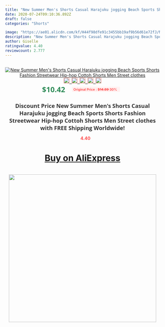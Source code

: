 ```yaml
---
title: "New Summer Men's Shorts Casual Harajuku jogging Beach Sports Shorts Fashion Streetwear  Hip-hop Cottoh Shorts Men Street clothes"
date: 2020-07-24T09:10:36.892Z
draft: false
categories: "Shorts"

image: "https://ae01.alicdn.com/kf/H44f98dfe91c3455bb19af9b56d61e72fJ/New-Summer-Men-s-Shorts-Casual-Harajuku-jogging-Beach-Sports-Shorts-Fashion-Streetwear-Hip-hop-Cottoh.png_220x220.png"
description: "New Summer Men's Shorts Casual Harajuku jogging Beach Sports Shorts Fashion Streetwear  Hip-hop Cottoh Shorts Men Street clothes"
author: Giselle
ratingvalue: 4.40
reviewcount: 2.777
---
```

<br>
<div style="text-align: center;">
<a href="https://s.click.aliexpress.com/e/_AYc9WN" target="_blank" rel="nofollow noopener noreferrer"><img alt="New Summer Men's Shorts Casual Harajuku jogging Beach Sports Shorts Fashion Streetwear  Hip-hop Cottoh Shorts Men Street clothes" class="magnifier-image" src="https://ae01.alicdn.com/kf/H44f98dfe91c3455bb19af9b56d61e72fJ/New-Summer-Men-s-Shorts-Casual-Harajuku-jogging-Beach-Sports-Shorts-Fashion-Streetwear-Hip-hop-Cottoh.png_220x220.png_640x640.jpg">
<br>
<img style="border:1px solid salmon" src="https://ae01.alicdn.com/kf/H44f98dfe91c3455bb19af9b56d61e72fJ/New-Summer-Men-s-Shorts-Casual-Harajuku-jogging-Beach-Sports-Shorts-Fashion-Streetwear-Hip-hop-Cottoh.png_120x120.jpg">&nbsp;&nbsp;<img style="border:1px solid salmon" src="https://ae01.alicdn.com/kf/H989b10e6851c43c6b77abe487a84757bR/New-Summer-Men-s-Shorts-Casual-Harajuku-jogging-Beach-Sports-Shorts-Fashion-Streetwear-Hip-hop-Cottoh.jpg_120x120.jpg">&nbsp;&nbsp;<img style="border:1px solid salmon" src="https://ae01.alicdn.com/kf/H4e3c19a9c045421b98df9f5a3a6a1b83g/New-Summer-Men-s-Shorts-Casual-Harajuku-jogging-Beach-Sports-Shorts-Fashion-Streetwear-Hip-hop-Cottoh.jpg_120x120.jpg">&nbsp;&nbsp;<img style="border:1px solid salmon" src="https://ae01.alicdn.com/kf/Hd21f5584bec44eaaadd28386d419746bU/New-Summer-Men-s-Shorts-Casual-Harajuku-jogging-Beach-Sports-Shorts-Fashion-Streetwear-Hip-hop-Cottoh.jpg_120x120.jpg">&nbsp;&nbsp;<img style="border:1px solid salmon" src="https://ae01.alicdn.com/kf/Hcaa936ff306b4155a63372a40938c4aeI/New-Summer-Men-s-Shorts-Casual-Harajuku-jogging-Beach-Sports-Shorts-Fashion-Streetwear-Hip-hop-Cottoh.jpg_120x120.jpg"></a></div><br0>
<div style="text-align: center;"><span style="background-color: white; border: 0px; box-sizing: border-box; color: seagreen; display: inline-block; font-family: &quot;open sans&quot; , &quot;arial&quot; , &quot;helvetica&quot; , sans-serif , &quot;heiti&quot;; font-size: 24px; font-stretch: inherit; font-weight: 700; line-height: inherit; margin: 0px 10px 0px 0px; padding: 0px; vertical-align: middle;">$10.42 </span>
<span style="background: rgb(255 , 241 , 241); border-radius: 3px; border: 0px; box-sizing: border-box; color: #ff4747; display: inline-block; font-family: inherit; font-size: 12px; font-stretch: inherit; font-style: inherit; font-variant: inherit; font-weight: 600; line-height: inherit; margin: 0px; padding: 2px 5px; transform: scale(0.9); vertical-align: middle;">Original Price : <b style="text-decoration: line-through;">$14.89 </b> 30%&nbsp;&nbsp;</span></div>
<h1 style="color: #333333; display: inline-block; font-family: &quot;open sans&quot; , &quot;arial&quot; , &quot;helvetica&quot; , sans-serif , &quot;heiti&quot;; font-size: 18px; font-stretch: inherit; font-weight: 700; text-align: center;">Discount Price New Summer Men's Shorts Casual Harajuku jogging Beach Sports Shorts Fashion Streetwear  Hip-hop Cottoh Shorts Men Street clothes with FREE Shipping Worldwide!</h1>
<div style="color: #ff4747; text-align: center;">
<img src="https://4.bp.blogspot.com/-M0ZcTcb-5uY/XleCXlxnR4I/AAAAAAAAAEc/OrjgMkXV1oMQFaCRZj5HQwOCBcu3w1FegCPcBGAYYCw/s1600/star.png" style="height: 15px;">&nbsp;<b>4.40</b></div>
<div class="button_cont" align="center"><a class="buynow_a" href="https://s.click.aliexpress.com/e/_AYc9WN" target="_blank" rel="nofollow noopener noreferrer"><H1>Buy on AliExpress</H1></a></div><br>
<div class="separator" style="clear: both; text-align: center;">
<img src="https://lh3.googleusercontent.com/-pTy5HemUv9M/XlePHvY0dAI/AAAAAAAAAE4/0nX5iRUoIWY8eMW9Dpxeirr157OZliDIgCLcBGAsYHQ/s1600/badge.gif" width="480">
</div>
